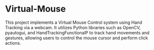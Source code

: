 # Virtual-Mouse
This project implements a Virtual Mouse Control system using Hand Tracking via a webcam. It utilizes Python libraries such as OpenCV, pyautogui, and HandTrackingFunctionalP to track hand movements and gestures, allowing users to control the mouse cursor and perform click actions.
